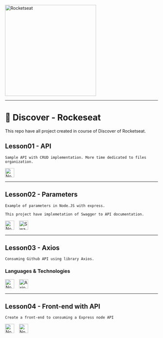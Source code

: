 <img 
    alt="Rocketseat" 
    src="https://i.imgur.com/sma71hT.png"
    style="width: 300px; margin-right: 40px;" 
/>

---

# 🚀 Discover - Rockeseat

This repo have all project created in course of Discover of Rocketseat.


## Lesson01 - API
```
Sample API with CRUD implementation. More time dedicated to files organization.
```
<img 
    alt="NodeJS" 
    src="https://i.imgur.com/4j0IIon.png" 
    style="height: 30px;"
/>

---

## Lesson02 - Parameters
```
Example of parameters in Node.JS with express.

This project have implemetation of Swagger to API documentation.
```
<img 
    alt="NodeJS" 
    src="https://i.imgur.com/4j0IIon.png" 
    style="height: 30px;"
/>&nbsp;&nbsp;&nbsp;
<img 
    alt="Swagger" 
    src="https://i.imgur.com/8IIfu6q.png" 
    style="height: 30px;"
/>

---

## Lesson03 - Axios
```
Consuming Github API using library Axios.
```
### Languages & Technologies
<img 
    alt="NodeJS" 
    placeholder="NodeJS"
    src="https://i.imgur.com/4j0IIon.png" 
    style="height: 30px;"
/>&nbsp;&nbsp;&nbsp;
<img
    alt="Axios"
    src="https://i.imgur.com/doNJBML.png"
    style="height: 30px;"
/>

---

## Lesson04 - Front-end with API
```
Create a front-end to consuming a Express node API
```
<img 
    alt="Node.JS Logo" 
    src="https://i.imgur.com/4j0IIon.png" 
    style="height: 30px;"
/>&nbsp;&nbsp;&nbsp;
<img 
    alt="Node.JS Logo" 
    src="https://i.imgur.com/bWRuTLP.png" 
    style="height: 30px;"
/>